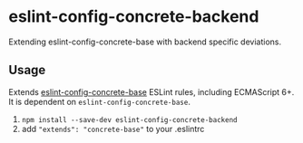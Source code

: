 # eslint-config-concrete-backend

Extending eslint-config-concrete-base with backend specific deviations.

## Usage

Extends [eslint-config-concrete-base](https://github.com/concrete/javascript/tree/master/packages/eslint-config-concrete-base)
ESLint rules, including ECMAScript 6+. It is dependent on `eslint-config-concrete-base`.

1. `npm install --save-dev eslint-config-concrete-backend`
2. add `"extends": "concrete-base"` to your .eslintrc
